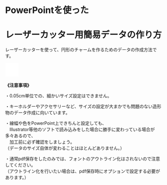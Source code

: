 # PowerPointを使った

# レーザーカッター用簡易データの作り方

レーザーカッターを使って、円形のチャームを作るためのデータの作成方法です。

![](/assets/null.png)

**《注意事項》**

・0.05cm単位での、細かいサイズ設定はできません。

・キーホルダーやアクセサリーなど、サイズの設定が大まかでも問題のない造形物のデータ作成に向いています。

・線幅や色をPowerPoint上できちんと設定しても、  
　Illustrator等他のソフトで読み込みをした場合に勝手に変わっている場合が多々あるので、  
　加工前に必ず確認をしましょう。  
（データのサイズ自体が変わることはほとんどありません。）

・通常pdf保存をしたのみでは、フォントのアウトライン化はされないので注意してください。  
（アウトライン化を行いたい場合は、pdf保存時にオプションで設定する必要があります。）

